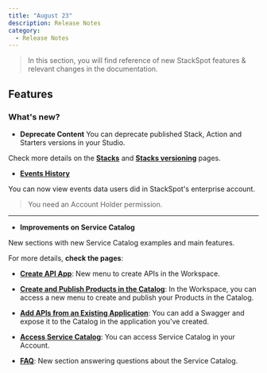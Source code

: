 ```yaml
---
title: "August 23"
description: Release Notes
category:
  - Release Notes
---
```

> In this section, you will find reference of new StackSpot features & relevant changes in the documentation.

## Features

### **What's new?**

- **Deprecate Content**
You can deprecate published Stack, Action and Starters versions in your Studio.

Check more details on the [**Stacks**](/en/create-use/create-content/stack/create-stack) and [**Stacks versioning**](/en/create-use/create-content/stack/stack-version) pages.

- [**Events History**](/en/home/account/organization/event-history)

You can now view events data users did in StackSpot's enterprise account.
> You need an Account Holder permission.

---

- **Improvements on Service Catalog**

New sections with new Service Catalog examples and main features.

For more details, **check the pages**:

- [**Create API App**](/en/service-catalog/partner-access/api-app): New menu to create APIs in the Workspace.

- [**Create and Publish Products in the Catalog**](/en/service-catalog/partner-access/create-product): In the Workspace, you can access a new menu to create and publish your Products in the Catalog.

- [**Add APIs from an Existing Application**](/en/service-catalog/partner-access/create-api-app): You can add a Swagger and expose it to the Catalog in the application you've created.

- [**Access Service Catalog**](/en/service-catalog/partner-access/api-catalog): You can access Service Catalog in your Account.

- [**FAQ**](/en/faq#service-catalog): New section answering questions about the Service Catalog.